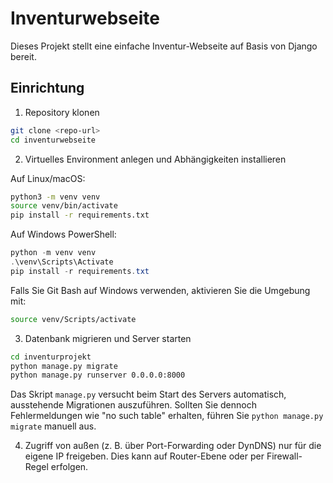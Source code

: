 # Inventurwebseite

Dieses Projekt stellt eine einfache Inventur-Webseite auf Basis von Django bereit.

## Einrichtung

1. Repository klonen

```bash
git clone <repo-url>
cd inventurwebseite
```

2. Virtuelles Environment anlegen und Abhängigkeiten installieren

Auf Linux/macOS:

```bash
python3 -m venv venv
source venv/bin/activate
pip install -r requirements.txt
```

Auf Windows PowerShell:

```powershell
python -m venv venv
.\venv\Scripts\Activate
pip install -r requirements.txt
```

Falls Sie Git Bash auf Windows verwenden, aktivieren Sie die Umgebung mit:

```bash
source venv/Scripts/activate
```

3. Datenbank migrieren und Server starten

```bash
cd inventurprojekt
python manage.py migrate
python manage.py runserver 0.0.0.0:8000
```

Das Skript `manage.py` versucht beim Start des Servers automatisch, ausstehende
Migrationen auszuführen. Sollten Sie dennoch Fehlermeldungen wie
"no such table" erhalten, führen Sie `python manage.py migrate` manuell aus.

4. Zugriff von außen (z. B. über Port-Forwarding oder DynDNS) nur für die eigene IP freigeben. Dies kann auf Router-Ebene oder per Firewall-Regel erfolgen.
